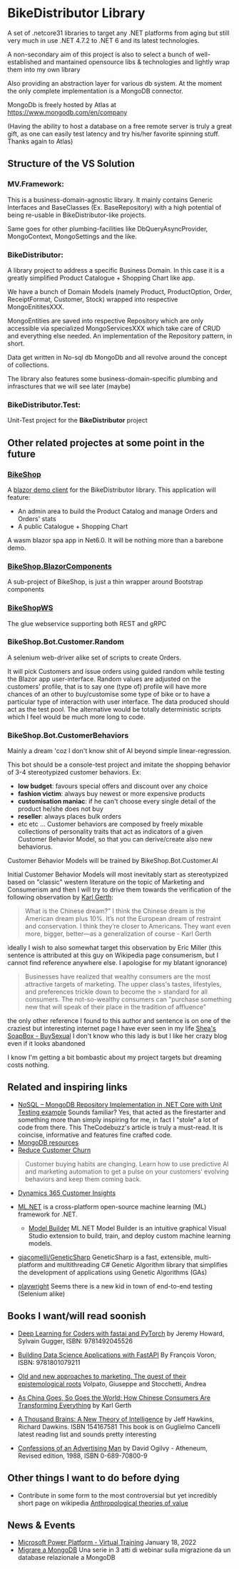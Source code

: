 # BikeDistributor Library #
A set of .netcore31 libraries to target any .NET platforms from aging but still very much in use .NET 4.7.2 to .NET 6 and its latest technologies.

A non-secondary aim of this project is also to select a bunch of well-established and mantained opensource libs & technologies and lightly wrap them into my own library

Also providing an abstraction layer for various db system. At the moment the only complete implementation is a MongoDB connector.

MongoDb is freely hosted by Atlas at https://www.mongodb.com/en/company

(Having the ability to host a database on a free remote server is truly a great gift, as one can easily test latency and try his/her favorite spinning stuff. Thanks again to Atlas)

## Structure of the VS Solution ##

### MV.Framework: ###
This is a business-domain-agnostic library.
  It mainly contains Generic Interfaces and BaseClasses (Ex. BaseRepository) with a high potential of being re-usable in BikeDistributor-like projects.
  
  Same goes for other plumbing-facilities like DbQueryAsyncProvider, MongoContext, MongoSettings and the like.

### BikeDistributor: ###
A library project to address a specific Business Domain.
In this case it is a greatly simplified Product Catalogue + Shopping Chart like app.

We have a bunch of Domain Models (namely Product, ProductOption, Order, ReceiptFormat, Customer, Stock) wrapped into respective MongoEnititesXXX.

MongoEntities are saved into respective Repository<MongoEntityXXX> which are only accessible via specialized MongoServicesXXX which take care of CRUD
  and everything else needed. An implementation of the Repository pattern, in short. 
  
  Data get written in No-sql db MongoDb and all revolve around the concept of collections.
  
The library also features some business-domain-specific plumbing and infrasctures that we will see later (maybe) 

 ### BikeDistributor.Test: ###
 Unit-Test project for the **BikeDistributor** project
  
  
 ## Other related projectes at some point in the future ##
 
 ### [BikeShop](https://github.com/mvit777/BikeShop) ###
 A [blazor demo client](https://github.com/mvit777/BikeShop) for the BikeDistributor library.
 This application will feature:
  - An admin area to build the Product Catalog and manage Orders and Orders' stats
  - A public Catalogue + Shopping Chart
  
 A wasm blazor spa app in Net6.0.
  It will be nothing more than a barebone demo.
  
 ### [BikeShop.BlazorComponents](https://github.com/mvit777/BikeShop/tree/master/BikeShop.BlazorComponents)
  A sub-project of BikeShop, is just a thin wrapper around Bootstrap components
 
### [BikeShopWS](https://github.com/mvit777/BikeShop/blob/master/BikeShopWS/gRPC.md) 
  The glue webservice supporting both REST and gRPC
  
### BikeShop.Bot.Customer.Random ###
A selenium web-driver alike set of scripts to create Orders.

It will pick Customers and issue orders using guided random while testing the Blazor app user-interface.
Random values are adjusted on the customers' profile, that is to say one (type of) profile will have more chances of an other to buy/customise some type of bike or to have a particular type of interaction with user interface. 
The data produced should act as the test pool. The alternative would be totally deterministic scripts which I feel would be much more long to code.
  
### BikeShop.Bot.CustomerBehaviors ###
Mainly a dream 'coz I don't know shit of AI beyond simple linear-regression.

This bot should be a console-test project and imitate the shopping behavior of 3-4 stereotypized customer behaviors. Ex:
  - **low budget**: favours special offers and discount over any choice
  - **fashion victim**: always buy newest or more expensive products
  - **customisation maniac**: if he can't choose every single detail of the product he/she does not buy
  - **reseller**: always places bulk orders
  - etc etc ...
 Customer behaviors are composed by freely mixable collections of personality traits that act as indicators of a given Customer Behavior Model, so that you 
  can derive/create also new behaviorus.
  
 Customer Behavior Models will be trained by BikeShop.Bot.Customer.AI
  
 Initial Customer Behavior Models will most inevitably start as stereotypized based on "classic" western literature on the topic of Marketing and Consumerism and then I will try 
  to drive them towards the verification of the following observation by [Karl Gerth](https://karlgerth.com/):
  
 >What is the Chinese dream?” I think the Chinese dream is the American dream plus 10%. It’s not the European dream of restraint and conservation. I think they’re closer to Americans. They want even more, bigger, better—as a generalization of course - Karl Gerth
  
ideally I wish to also somewhat target this observation by Eric Miller (this sentence is attributed at this guy on Wikipedia page consumerism, but I cannot find reference anywhere else. I apologise for my blatant ignorance)
>Businesses have realized that wealthy consumers are the most attractive targets of marketing. The upper class's tastes, lifestyles, and preferences trickle down to become the > standard for all consumers. The not-so-wealthy consumers can "purchase something new that will speak of their place in the tradition of affluence"

the only other reference I found to this author and sentence is on one of the craziest but interesting internet page I have ever seen in my life
[Shea's SoapBox - BuySexual](https://sheaitisntsoopublications.wordpress.com/) I don't know who this lady is but I like her crazy blog even if it looks abandoned
  
I know I'm getting a bit bombastic about my project targets but dreaming costs nothing.
 
 ## Related and inspiring links ##
 
 - [NoSQL – MongoDB Repository Implementation in .NET Core with Unit Testing example](https://www.thecodebuzz.com/mongodb-repository-implementation-unit-testing-net-core-example/)
 Sounds familiar? Yes, that acted as the firestarter and something more than simply inspiring for me, in fact I "stole" a lot of code from there.
  This TheCodebuzz's article is truly a must-read. It is coincise, informative and features fine crafted code.
 - [MongoDB resources](https://www.mongodb.com/resources)
 - [Reduce Customer Churn](https://info.microsoft.com/ww-landing-predictive-AI-and-marketing-automation-demo-video.html?LCID=en&ocid=eml_pg299577_gdc_comm_ba)
  >Customer buying habits are changing. Learn how to use predictive AI and marketing automation to get a pulse on your customers’ evolving behaviors and keep them coming back.
 
  - [Dynamics 365 Customer Insights](https://dynamics.microsoft.com/en-us/ai/customer-insights/)
  - [ML.NET](https://github.com/dotnet/machinelearning) is a cross-platform open-source machine learning (ML) framework for .NET.
    - [Model Builder](https://docs.microsoft.com/en-us/dotnet/machine-learning/automate-training-with-model-builder?WT.mc_id=dotnet-35129-website) ML.NET Model Builder is an intuitive graphical Visual Studio extension to build, train, and deploy custom machine learning models.
 - [giacomelli/GeneticSharp](https://github.com/giacomelli/GeneticSharp) GeneticSharp is a fast, extensible, multi-platform and multithreading C# Genetic Algorithm library that simplifies the development of applications using Genetic Algorithms (GAs)
 
 - [playwright](https://playwright.dev/dotnet/) Seems there is a new kid in town of end-to-end testing (Selenium alike)
## Books I want/will read soonish
- [Deep Learning for Coders with fastai and PyTorch](https://www.oreilly.com/library/view/deep-learning-for/9781492045519/) by Jeremy Howard, Sylvain Gugger, ISBN: 9781492045526
- [Building Data Science Applications with FastAPI](https://www.packtpub.com/product/building-data-science-applications-with-fastapi/9781801079211) By François Voron, ISBN: 9781801079211
  
- [Old and new approaches to marketing. The quest of their epistemological roots](https://mpra.ub.uni-muenchen.de/30841/1/MPRA_paper_30841.pdf) Volpato, Giuseppe and Stocchetti, Andrea
- [As China Goes, So Goes the World: How Chinese Consumers Are Transforming Everything](https://karlgerth.com/publications/) by Karl Gerth
- [A Thousand Brains: A New Theory of Intelligence](https://www.goodreads.com/book/show/54503521-a-thousand-brains) by Jeff Hawkins, Richard Dawkins. ISBN 154167581
  This book is on Guglielmo Cancelli latest reading list and sounds pretty interesting
- [Confessions of an Advertising Man](https://openlibrary.org/books/OL8774119M/Confessions_of_an_Advertising_Man) by David Ogilvy - Atheneum, Revised edition, 1988, ISBN 0-689-70800-9
## Other things I want to do before dying
  - Contribute in some form to the most controversial but yet incredibly short page on wikipedia [Anthropological theories of value](https://en.wikipedia.org/wiki/Anthropological_theories_of_value)
## News & Events
- [Microsoft Power Platform - Virtual Training](https://mktoevents.com/Microsoft+Event/314239/157-GQE-382) January 18, 2022
- [Migrare a MongoDB](https://events.mongodb.com/darelazionaleamongodb?utm_campaign=Int_WB_Webinar%20da%20relazionale%20a%20MongoDB_01_22_EMEA%20E-mail%201&utm_medium=email&utm_source=eloqua&utm_term=%5BSAVE%20THE%20DATE%5D%20Migrare%20un%27applicazione%20da%20un%20database%20relazionale%20a%20MongoDB%3A%20perch%C3%83%C2%A9%20e%20come%20farlo) Una serie in 3 atti di webinar sulla migrazione da un database relazionale a MongoDB
